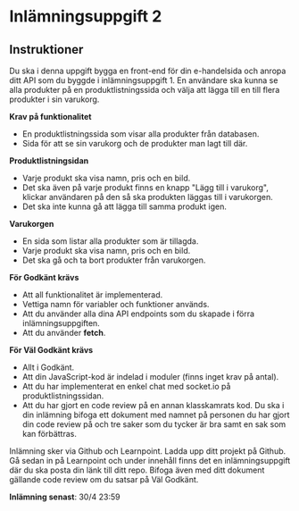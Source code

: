 # Inlämningsuppgift 2

## Instruktioner

Du ska i denna uppgift bygga en front-end för din e-handelsida och anropa ditt API som du byggde i inlämningsuppgift 1. En användare ska kunna se alla produkter på en produktlistningssida och välja att lägga till en till flera produkter i sin varukorg.

**Krav på funktionalitet**

* En produktlistningssida som visar alla produkter från databasen.
* Sida för att se sin varukorg och de produkter man lagt till där.

**Produktlistningsidan**
* Varje produkt ska visa namn, pris och en bild.
* Det ska även på varje produkt finns en knapp "Lägg till i varukorg", klickar användaren på den så ska produkten läggas till i varukorgen.
* Det ska inte kunna gå att lägga till samma produkt igen.

**Varukorgen**
* En sida som listar alla produkter som är tillagda.
* Varje produkt ska visa namn, pris och en bild.
* Det ska gå och ta bort produkter från varukorgen.

**För Godkänt krävs**
* Att all funktionalitet är implementerad.
* Vettiga namn för variabler och funktioner används.
* Att du använder alla dina API endpoints som du skapade i förra inlämningsuppgiften.
* Att du använder **fetch**.

**För Väl Godkänt krävs**
* Allt i Godkänt.
* Att din JavaScript-kod är indelad i moduler (finns inget krav på antal).
* Att du har implementerat en enkel chat med socket.io på produktlistningssidan.
* Att du har gjort en code review på en annan klasskamrats kod. Du ska i din inlämning bifoga ett dokument med namnet på personen du har gjort
din code review på och tre saker som du tycker är bra samt en sak som kan förbättras.

Inlämning sker via Github och Learnpoint. Ladda upp ditt projekt på Github. Gå sedan in på Learnpoint och under innehåll finns det en inlämningsuppgift där du ska posta din länk till ditt repo. Bifoga även med ditt dokument gällande code review om du satsar på Väl Godkänt.

**Inlämning senast**: 30/4 23:59 
